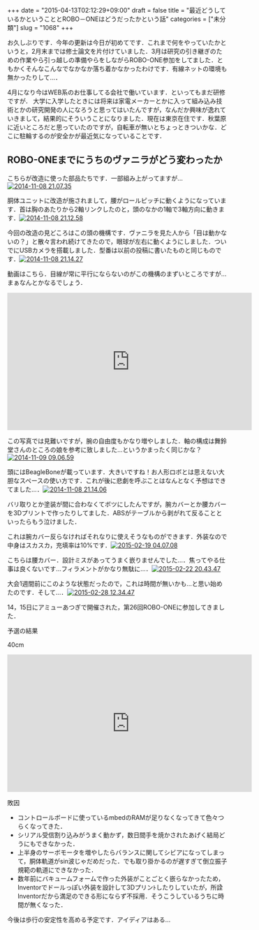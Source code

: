 +++
date = "2015-04-13T02:12:29+09:00"
draft = false
title = "最近どうしているかということとROBO－ONEはどうだったかという話"
categories = ["未分類"]
slug = "1068"
+++

お久しぶりです．今年の更新は今日が初めてです．これまで何をやっていたかというと，2月末までは修士論文を片付けていました．3月は研究の引き継ぎのための作業やら引っ越しの準備やらをしながらROBO-ONE参加をしてました．ともかくそんなこんなでなかなか落ち着かなかったわけです．有線ネットの環境も無かったりして…．

4月になり今はWEB系のお仕事してる会社で働いています．といってもまだ研修ですが．
大学に入学したときには将来は家電メーカーとかに入って組み込み技術とかの研究開発の人になろうと思ってはいたんですが，なんだか興味が逸れていきまして，結果的にそういうことになりました．現在は東京在住です．秋葉原に近いところだと思っていたのですが，自転車が無いとちょっときついかな．どこに駐輪するのが安全かが最近気になっていることです．
<h2>ROBO-ONEまでにうちのヴァニラがどう変わったか</h2>
こちらが改造に使った部品たちです．一部組み上がってますが…
<a href="/images/2015/04/2014-11-08-21.07.35.jpg"><img class="alignnone size-full wp-image-1100" src="/images/2015/04/2014-11-08-21.07.35.jpg" alt="2014-11-08 21.07.35"   /></a>

胴体ユニットに改造が施されまして，腰がロールピッチに動くようになっています．首は胸のあたりから2軸リンクしたのと，頭のなかの1軸で3軸方向に動きます．<a href="/images/2015/04/2014-11-08-21.12.58.jpg"><img class="alignnone size-full wp-image-1101" src="/images/2015/04/2014-11-08-21.12.58.jpg" alt="2014-11-08 21.12.58"   /></a>

今回の改造の見どころはこの頭の機構です．ヴァニラを見た人から「目は動かないの？」と散々言われ続けてきたので，眼球が左右に動くようにしました．ついでにUSBカメラを搭載しました．型番は以前の投稿に書いたものと同じものです．<a href="/images/2015/04/2014-11-08-21.14.27.jpg"><img class="alignnone size-full wp-image-1102" src="/images/2015/04/2014-11-08-21.14.27.jpg" alt="2014-11-08 21.14.27"   /></a>

動画はこちら．目線が常に平行にならないのがこの機構のまずいところですが…まぁなんとかなるでしょう．
<iframe src="https://www.youtube.com/embed/5eofgrGTjyo" width="560" height="315" frameborder="0" allowfullscreen="allowfullscreen"></iframe>

この写真では見難いですが，腕の自由度もかなり増やしました．軸の構成は舞鈴堂さんのところの娘を参考に致しました…というかまったく同じかな？
<a href="/images/2015/04/2014-11-09-09.06.59.jpg"><img class="alignnone size-full wp-image-1103" src="/images/2015/04/2014-11-09-09.06.59.jpg" alt="2014-11-09 09.06.59"   /></a>

頭にはBeagleBoneが載っています．大きいですね！お人形ロボとは思えない大胆なスペースの使い方です．これが後に悲劇を呼ぶことはなんとなく予想はできてました…．<a href="/images/2015/04/2014-11-08-21.14.06.jpg"><img class="alignnone size-full wp-image-1106" src="/images/2015/04/2014-11-08-21.14.06.jpg" alt="2014-11-08 21.14.06"   /></a>

バリ取りとか塗装が間に合わなくてボツにしたんですが，腕カバーとか腰カバーを3Dプリントで作ったりしてました．ABSがテーブルから剥がれて反ることといったらもう泣けました．

これは腕カバー反らなければそれなりに使えそうなものができます．外装なので中身はスカスカ，充填率は10%です．<a href="/images/2015/04/2015-02-19-04.07.08.jpg"><img class="alignnone size-full wp-image-1104" src="/images/2015/04/2015-02-19-04.07.08.jpg" alt="2015-02-19 04.07.08"   /></a>

こちらは腰カバー．設計ミスがあってうまく嵌りませんでした…．焦ってやる仕事は良くないです…フィラメントがかなり無駄に…．<a href="/images/2015/04/2015-02-22-20.43.47.jpg"><img class="alignnone size-full wp-image-1105" src="/images/2015/04/2015-02-22-20.43.47.jpg" alt="2015-02-22 20.43.47"   /></a>

大会1週間前にこのような状態だったので，これは時間が無いかも…と思い始めたのです．そして…．<a href="/images/2015/04/2015-02-28-12.34.47.jpg"><img class="alignnone size-full wp-image-1107" src="/images/2015/04/2015-02-28-12.34.47.jpg" alt="2015-02-28 12.34.47"   /></a>

14，15日にアミューあつぎで開催された，第26回ROBO-ONEに参加してきました．

予選の結果

40cm

<iframe width="560" height="315" src="https://www.youtube.com/embed/dyA7645_rA4" frameborder="0" allowfullscreen></iframe>

敗因
<ul>
	<li>コントロールボードに使っているmbedのRAMが足りなくなってきて色々つらくなってきた．</li>
	<li>シリアル受信割り込みがうまく動かず，数日間手を焼かされたあげく結局どうにもできなかった．</li>
	<li>上半身のサーボモータを増やしたらバランスに関してシビアになってしまって，胴体軌道がsin波じゃだめだった．でも取り掛かるのが遅すぎて倒立振子規範の軌道にできなかった．</li>
	<li>数年前にバキュームフォームで作った外装がことごとく嵌らなかったため，Inventorでドールっぽい外装を設計して3Dプリンﾄしたりしていたが，所詮Inventorだから満足のできる形にならず不採用．そうこうしているうちに時間が無くなった．</li>
</ul>

今後は歩行の安定性を高める予定です．アイディアはある…
